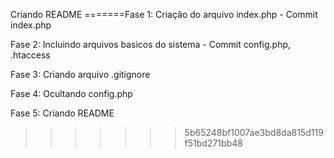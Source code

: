 

Criando README
=======Fase 1: 
Criação do arquivo index.php -
Commit index.php

Fase 2:
Incluindo arquivos basicos do sistema -
Commit config.php, .htaccess

Fase 3:
Criando arquivo .gitignore

Fase 4:
Ocultando config.php

Fase 5:
Criando README
>>>>>>> 5b65248bf1007ae3bd8da815d119f51bd271bb48
